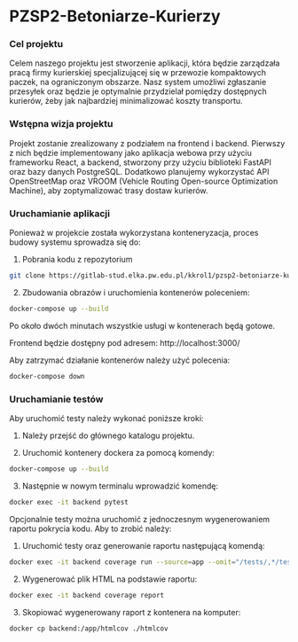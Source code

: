 
# PZSP2-Betoniarze-Kurierzy
  
### Cel projektu

Celem naszego projektu jest stworzenie aplikacji, która będzie zarządzała pracą firmy kurierskiej specjalizującej się w przewozie kompaktowych paczek, na ograniczonym obszarze. Nasz system umożliwi zgłaszanie przesyłek oraz będzie je optymalnie przydzielał pomiędzy dostępnych kurierów, żeby jak najbardziej minimalizować koszty transportu.

  

### Wstępna wizja projektu

Projekt zostanie zrealizowany z podziałem na frontend i backend. Pierwszy z nich będzie implementowany jako aplikacja webowa przy użyciu frameworku React, a backend, stworzony przy użyciu biblioteki FastAPI oraz bazy danych PostgreSQL. Dodatkowo planujemy wykorzystać API OpenStreetMap oraz VROOM (Vehicle Routing Open-source Optimization Machine), aby zoptymalizować trasy dostaw kurierów.

  

### Uruchamianie aplikacji

Ponieważ w projekcie została wykorzystana konteneryzacja, proces budowy systemu sprowadza się do:

1. Pobrania kodu z repozytorium

```bash
git clone https://gitlab-stud.elka.pw.edu.pl/kkrol1/pzsp2-betoniarze-kurierzy.git
```

2. Zbudowania obrazów i uruchomienia kontenerów poleceniem:

```bash
docker-compose up --build
```

Po około dwóch minutach wszystkie usługi w kontenerach będą gotowe.

Frontend będzie dostępny pod adresem: http://localhost:3000/

Aby zatrzymać działanie kontenerów należy użyć polecenia:

```bash
docker-compose down
```

  

### Uruchamianie testów

Aby uruchomić testy należy wykonać poniższe kroki:

1. Należy przejść do głównego katalogu projektu.

2.  Uruchomić kontenery dockera za pomocą komendy:
```bash
docker-compose up --build
```

3. Następnie w nowym terminalu wprowadzić komendę:
```bash
docker exec -it backend pytest
```
  
Opcjonalnie testy można uruchomić z jednoczesnym wygenerowaniem raportu pokrycia kodu. Aby to zrobić należy: 

1. Uruchomić testy oraz generowanie raportu następującą komendą:
```bash
docker exec -it backend coverage run --source=app --omit="/tests/,*/test_*.py" -m pytest
```

2. Wygenerować plik HTML na podstawie raportu:

```bash
docker exec -it backend coverage report
```

3. Skopiować wygenerowany raport z kontenera na komputer:

```bash
docker cp backend:/app/htmlcov ./htmlcov
```
